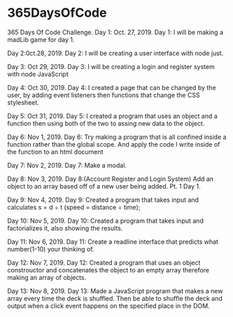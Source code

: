 # 365DaysOfCode
365 Days Of Code Challenge.
Day 1: Oct. 27, 2019.
Day 1: I will be making a madLib game for day 1.

Day 2:0ct.28, 2019.
Day 2: I will be creating a user interface with node just.

Day 3: Oct 29, 2019.
Day 3: I will be creating a login and register system with node JavaScript

Day 4: Oct 30, 2019.
Day 4: I created a page that can be changed by the user, by adding event listeners then functions that change the CSS stylesheet.

Day 5: Oct 31, 2019.
Day 5: I created a program that uses an object and a function then using both of the two to assing new data to the object.

Day 6: Nov 1, 2019.
Day 6: Try making a program that is all confined inside a function rather than the global scope. And apply the code I write inside of the function to an html document

Day 7: Nov 2, 2019.
Day 7: Make a modal.

Day 8: Nov 3, 2019.
Day 8:(Account Register and Login System) Add an object to an array based off of a new user being added. Pt. 1 Day 1.

Day 9: Nov 4, 2019.
Day 9: Created a program that takes input and calculates s = d ÷ t (speed = distance ÷ time);

Day 10: Nov 5, 2019.
Day 10: Created a program that takes input and factorializes it, also showing the results.  

Day 11: Nov 6, 2019.
Day 11: Create a readline interface that predicts what number(1-10) your thinking of.

Day 12: Nov 7, 2019.
Day 12: Created a program that uses an object constrouctor and concatenates the object to an empty array therefore making an array of objects.

Day 13: Nov 8, 2019.
Day 13: Made a JavaScript program that makes a new array every time the deck is shuffled. Then be able to shuffle the deck and output when a click event happens on the specified place in the DOM.

